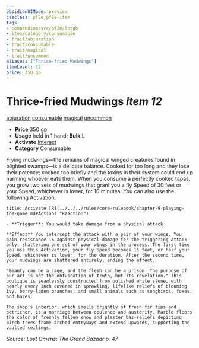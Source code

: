 ```yaml
---
obsidianUIMode: preview
cssclass: pf2e,pf2e-item
tags:
- compendium/src/pf2e/lotgb
- item/category/consumable
- trait/abjuration
- trait/consumable
- trait/magical
- trait/uncommon
aliases: ["Thrice-fried Mudwings"]
itemLevel: 12
price: 350 gp
---
```

# Thrice-fried Mudwings *Item 12*  
[abjuration](../../../rules/traits/abjuration.md)  [consumable](../../../rules/traits/consumable.md)  [magical](../../../rules/traits/magical.md)  [uncommon](../../../rules/traits/uncommon.md)  

- **Price** 350 gp
- **Usage** held in 1 hand; **Bulk** L
- **Activate** [Interact](../../../rules/actions/interact.md)
- **Category** Consumable

Frying mudwings—the remains of magical winged creatures found in blighted swamps—is a delicate balance. Cooked for too long and they lose their potency; cooked too briefly and the toxins in their system could end up harming whoever eats them. When you consume a perfectly cooked tapas, you grow two sets of mudwings that grant you a fly Speed of 30 feet or your Speed, whichever is lower, for 10 minutes. You can also use the following Activation.

```ad-embed-ability
title: Activate [R](../../../rules/core-rulebook/chapter-9-playing-the-game.md#Actions "Reaction")

- **Trigger**: You would take damage from a physical attack

**Effect** You intercept the attack with a pair of your wings. You gain resistance 15 against physical damage for the triggering attack only, shattering one set of your wings in the process. The first time you use this Activation, your fly Speed becomes 15 feet, or half your Speed, whichever is lower, for the duration. After the second time, your mudwings are shattered entirely, ending the effect.

"Beauty can be a cage, and the flesh can be a prison. The purpose of our art is not the obfuscation of truth, but its revelation." This boutique is seamlessly constructed from polished white stone, with nearly every inch covered in sprawling, lifelike reliefs of blooming ivy, berry-laden branches, and small animals such as songbirds, foxes, and hares.

The shop's interior, which smells brightly of fresh fir tips and petrichor, is a marriage between opulence and austerity. Marble floors the color of freshly fallen snow and plaster bas-reliefs depicting birch trees frame arched entryways and extend upwards, supporting the vaulted ceilings.
```

*Source: Lost Omens: The Grand Bazaar p. 47*
